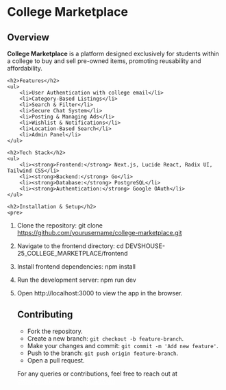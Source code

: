 <div class="container">
    <h1>College Marketplace</h1>
    <h2>Overview</h2>
    <p><strong>College Marketplace</strong> is a platform designed exclusively for students within a college to buy and sell pre-owned items, promoting reusability and affordability.</p>
    
    <h2>Features</h2>
    <ul>
        <li>User Authentication with college email</li>
        <li>Category-Based Listings</li>
        <li>Search & Filter</li>
        <li>Secure Chat System</li>
        <li>Posting & Managing Ads</li>
        <li>Wishlist & Notifications</li>
        <li>Location-Based Search</li>
        <li>Admin Panel</li>
    </ul>
    
    <h2>Tech Stack</h2>
    <ul>
        <li><strong>Frontend:</strong> Next.js, Lucide React, Radix UI, Tailwind CSS</li>
        <li><strong>Backend:</strong> Go</li>
        <li><strong>Database:</strong> PostgreSQL</li>
        <li><strong>Authentication:</strong> Google OAuth</li>
    </ul>
    
    <h2>Installation & Setup</h2>
    <pre>
1.  Clone the repository:
    git clone https://github.com/yourusername/college-marketplace.git

2.  Navigate to the frontend directory:
    cd DEVSHOUSE-25_COLLEGE_MARKETPLACE/frontend

3.  Install frontend dependencies:
    npm install

4.  Run the development server:
    npm run dev

5.  Open http://localhost:3000 to view the app in the browser.
    </pre>

    <h2>Contributing</h2>
    <ul>
        <li>Fork the repository.</li>
        <li>Create a new branch: <code>git checkout -b feature-branch</code>.</li>
        <li>Make your changes and commit: <code>git commit -m 'Add new feature'</code>.</li>
        <li>Push to the branch: <code>git push origin feature-branch</code>.</li>
        <li>Open a pull request.</li>
    </ul>

    <div class="footer">
        <p>For any queries or contributions, feel free to reach out at <a href="mailto:collegemarketplace25@gmail.com" style="color: white;">collegemarketplace25@gmail.com</a></p>
    </div>
</div>
